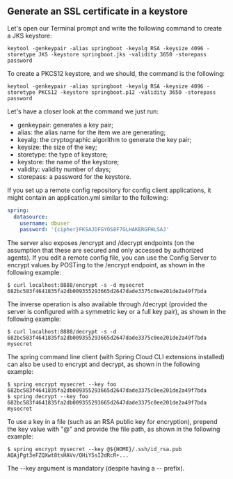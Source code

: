 ## Generate an SSL certificate in a keystore
Let's open our Terminal prompt and write the following command to create a JKS keystore:

```shell
keytool -genkeypair -alias springboot -keyalg RSA -keysize 4096 -storetype JKS -keystore springboot.jks -validity 3650 -storepass password
```

To create a PKCS12 keystore, and we should, the command is the following:

```shell
keytool -genkeypair -alias springboot -keyalg RSA -keysize 4096 -storetype PKCS12 -keystore springboot.p12 -validity 3650 -storepass password
```

Let's have a closer look at the command we just run:

- genkeypair: generates a key pair;
- alias: the alias name for the item we are generating;
- keyalg: the cryptographic algorithm to generate the key pair;
- keysize: the size of the key;
- storetype: the type of keystore;
- keystore: the name of the keystore;
- validity: validity number of days;
- storepass: a password for the keystore.

If you set up a remote config repository for config client applications, it might contain an application.yml similar to the following:

```yml
spring:
  datasource:
    username: dbuser
    password: '{cipher}FKSAJDFGYOS8F7GLHAKERGFHLSAJ'
```

The server also exposes /encrypt and /decrypt endpoints (on the assumption that these are secured and only accessed by authorized agents). If you edit a remote config file, you can use the Config Server to encrypt values by POSTing to the /encrypt endpoint, as shown in the following example:

```shell
$ curl localhost:8888/encrypt -s -d mysecret
682bc583f4641835fa2db009355293665d2647dade3375c0ee201de2a49f7bda
```

The inverse operation is also available through /decrypt (provided the server is configured with a symmetric key or a full key pair), as shown in the following example:

```shell
$ curl localhost:8888/decrypt -s -d 682bc583f4641835fa2db009355293665d2647dade3375c0ee201de2a49f7bda
mysecret
```

The spring command line client (with Spring Cloud CLI extensions installed) can also be used to encrypt and decrypt, as shown in the following example:

```shell
$ spring encrypt mysecret --key foo
682bc583f4641835fa2db009355293665d2647dade3375c0ee201de2a49f7bda
$ spring decrypt --key foo 682bc583f4641835fa2db009355293665d2647dade3375c0ee201de2a49f7bda
mysecret
```

To use a key in a file (such as an RSA public key for encryption), prepend the key value with "@" and provide the file path, as shown in the following example:

```shell
$ spring encrypt mysecret --key @${HOME}/.ssh/id_rsa.pub
AQAjPgt3eFZQXwt8tsHAVv/QHiY5sI2dRcR+...
```

The --key argument is mandatory (despite having a -- prefix).
